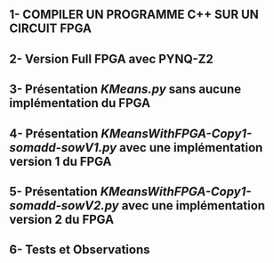 
## 1- COMPILER UN PROGRAMME C++ SUR UN CIRCUIT FPGA

## 2- Version Full FPGA avec PYNQ-Z2

## 3- Présentation *KMeans.py* sans aucune implémentation du FPGA

## 4- Présentation *KMeansWithFPGA-Copy1-somadd-sowV1.py* avec une implémentation version 1 du FPGA

## 5- Présentation *KMeansWithFPGA-Copy1-somadd-sowV2.py* avec une implémentation version 2 du FPGA

## 6- Tests et Observations
